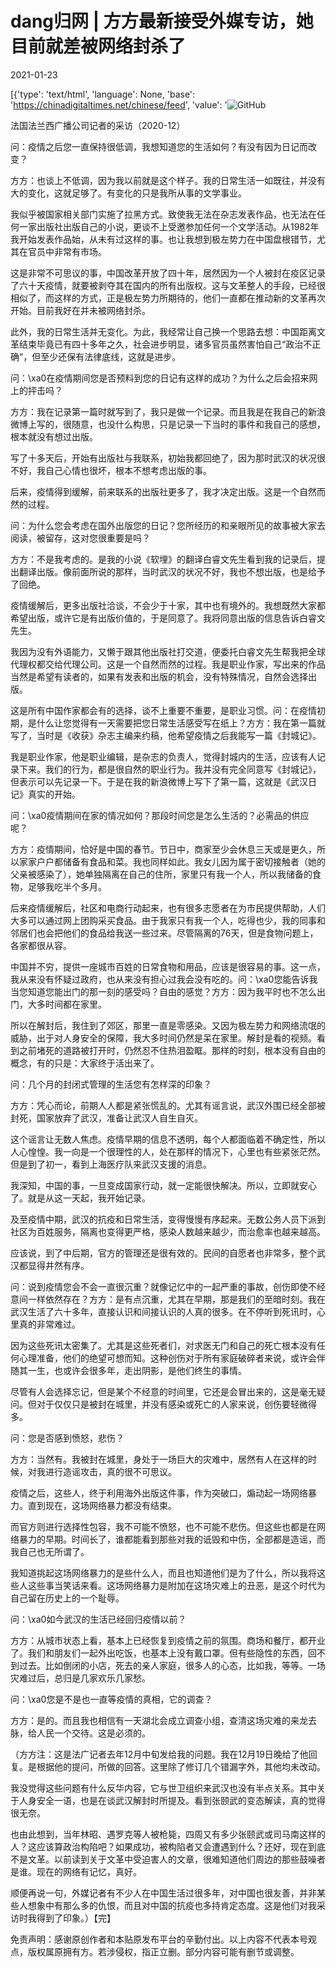 # dang归网 | 方方最新接受外媒专访，她目前就差被网络封杀了

2021-01-23

[{'type': 'text/html', 'language': None, 'base': 'https://chinadigitaltimes.net/chinese/feed', 'value': '![GitHub](https://chinadigitaltimes.net/chinese/files/2021/01/post-661832-600c2b161afb2.)

法国法兰西广播公司记者的采访（2020-12）

问：疫情之后您一直保持很低调，我想知道您的生活如何？有没有因为日记而改变？

方方：也谈上不低调，因为我以前就是这个样子。我的日常生活一如既往，并没有大的变化，这就足够了。有变化的只是我所从事的文学事业。

我似乎被国家相关部门实施了拉黑方式。致使我无法在杂志发表作品，也无法在任何一家出版社出版自己的小说，更谈不上受邀参加任何一个文学活动。从1982年我开始发表作品始，从未有过这样的事。也让我想到极左势力在中国盘根错节，尤其在官员中非常有市场。

这是非常不可思议的事，中国改革开放了四十年，居然因为一个人被封在疫区记录了六十天疫情，就要被剥夺其在国内的所有出版权。这与文革整人的手段，已经很相似了，而这样的方式，正是极左势力所期待的，他们一直都在推动新的文革再次开始。目前我好在并未被网络封杀。

此外，我的日常生活并无变化。为此，我经常让自己换一个思路去想：中国距离文革结束毕竟已有四十多年之久，社会进步明显，诸多官员虽然害怕自己“政治不正确“，但至少还保有法律底线，这就是进步。

问：\xa0在疫情期间您是否预料到您的日记有这样的成功？为什么之后会招来网上的抨击吗？

方方：我在记录第一篇时就写到了，我只是做一个记录。而且我是在我自己的新浪微博上写的，很随意，也没什么构思，只是记录一下当时的事件和我自己的感想，根本就没有想过出版。

写了十多天后，开始有出版社与我联系，初始我都回绝了，因为那时武汉的状况很不好，我自己心情也很坏，根本不想考虑出版的事。

后来，疫情得到缓解，前来联系的出版社更多了，我才决定出版。这是一个自然而然的过程。

问：为什么您会考虑在国外出版您的日记？您所经历的和亲眼所见的故事被大家去阅读，被留存，这对您很重要是吗？

方方：不是我考虑的。是我的小说《软埋》的翻译白睿文先生看到我的记录后，提出翻译出版。像前面所说的那样，当时武汉的状况不好，我也不想出版，也是给予了回绝。

疫情缓解后，更多出版社洽谈，不会少于十家，其中也有境外的。我想既然大家都希望出版，或许它是有出版价值的，于是同意了。我将同意出版的信息告诉白睿文先生。

我因为没有外语能力，又懒于跟其他出版社打交道，便委托白睿文先生帮我把全球代理权都交给代理公司。这是一个自然而然的过程。我是职业作家，写出来的作品当然是希望有读者的，如果有发表和出版的机会，没有特殊情况，自然会选择出版。

这是所有中国作家都会有的选择，谈不上重要不重要，是职业习惯。问：在疫情初期，是什么让您觉得有一天需要把您日常生活感受写在纸上？方方：我在第一篇就写了，当时是《收获》杂志主编来约稿，他希望疫情之后我能写一篇《封城记》。

我是职业作家，他是职业编辑，是杂志的负责人，觉得封城内的生活，应该有人记录下来。我们的行为，都是很自然的职业行为。我并没有完全同意写《封城记》，但表示可以先记录一下。于是在我的新浪微博上写下了第一篇，这就是《武汉日记》真实的开始。

问：\xa0疫情期间在家的情况如何？那段时间您是怎么生活的？必需品的供应呢？

方方：疫情期间，恰好是中国的春节。节日中，商家至少会休息三天或是更久，所以家家户户都储备有食品和菜。我也同样如此。我女儿因为属于密切接触者（她的父亲被感染了），她单独隔离在自己的住所，家里只有我一个人，所以我储备的食物，足够我吃半个多月。

后来疫情缓解后，社区和电商行动起来，也有很多志愿者在为市民提供帮助，人们大多可以通过网上团购采买食品。由于我家只有我一个人，吃得也少，我的同事和邻居们也会把他们的食品给我送一些过来。尽管隔离的76天，但是食物问题上，各家都很从容。

中国并不穷，提供一座城市百姓的日常食物和用品，应该是很容易的事。这一点，我从来没有怀疑过政府，也从来没有担心过我会没有吃的。问：\xa0您能告诉我当您知道您能出门的那一刻的感受吗？自由的感觉？方方：因为我平时也不怎么出门，大多时间都在家里。

所以在解封后，我住到了郊区，那里一直是零感染。又因为极左势力和网络流氓的威胁，出于对人身安全的保障，我大多时间仍然是呆在家里。解封是看的视频。看到之前堵死的道路被打开时，仍然忍不住热泪盈眶。那样的时刻，根本没有自由的概念，有的只是：大家终于活出来了。

问：几个月的封闭式管理的生活您有怎样深的印象？

方方：凭心而论，前期人人都是紧张慌乱的。尤其有谣言说，武汉外围已经全部被封死，国家放弃了武汉，准备让武汉人自生自灭。

这个谣言让无数人焦虑。疫情早期的信息不透明，每个人都面临着不确定性，所以人心惶惶。我一向是一个很理性的人，处在那样的情况下，心里也有些紧张茫然。但是到了初一，看到上海医疗队来武汉支援的消息。

我深知，中国的事，一旦变成国家行动，就一定能很快解决。所以，立即就安心了。就是从这一天起，我开始记录。

及至疫情中期，武汉的抗疫和日常生活，变得慢慢有序起来。无数公务人员下派到社区为百姓服务，隔离也变得更严格，感染人数越来越少，而治愈率也越来越高。

应该说，到了中后期，官方的管理还是很有效的。民间的自愿者也非常多，整个武汉都显得井然有序。

问：说到疫情您会不会一直很沉重？就像记忆中的一起严重的事故，创伤即使不经意间一样依然存在？方方：是有点沉重，尤其在早期，那是我们的至暗时刻。我在武汉生活了六十多年，直接认识和间接认识的人真的很多。在不停听到死讯时，心里真的非常难过。

因为这些死讯太密集了。尤其是这些死者们，对求医无门和自己的死亡根本没有任何心理准备，他们的绝望可想而知。这种创伤对于所有家庭破碎者来说，或许会伴随其一生，也或许会很多年，走出阴影，是他们终生的事情。

尽管有人会选择忘记，但是某个不经意的时间里，它还是会冒出来的，这是毫无疑问。但对于仅仅只是被封在城里，并没有感染或死亡的人家来说，创伤要轻微得多。

问：您是否感到愤怒，悲伤？

方方：当然有。我被封在城里，身处于一场巨大的灾难中，居然有人在这样的时候，对我进行造谣攻击，真的很不可思议。

疫情之后，这些人，终于利用海外出版这件事，作为突破口，煽动起一场网络暴力。直到现在，这场网络暴力都没有结束。

而官方则进行选择性包容，我不可能不愤怒，也不可能不悲伤。但这些也都是在网络暴力的早期。时间长了，谁都能看到那些对我的诋毁和中伤，全部都是造谣，而我自己也无所谓了。

我知道挑起这场网络暴力的是些什么人，而且也知道他们是为了什么，所以我将这些人这些事当笑话来看。这场网络暴力是附加在这场灾难上的丑恶，是这个时代为自己留在历史上的一个耻辱。

问：\xa0如今武汉的生活已经回归疫情以前？

方方：从城市状态上看，基本上已经恢复到疫情之前的氛围。商场和餐厅，都开业了。我们和朋友们一起外出吃饭，也基本上没有戴口罩。但有些隐性的东西，回不到过去。比如倒闭的小店，死去的亲人家庭，很多人的心态，比如我，等等。一场灾难过后，总归是几家欢乐几家愁。

问：\xa0您是不是也一直等疫情的真相，它的调查？

方方：是的。而且我也相信有一天湖北会成立调查小组，查清这场灾难的来龙去脉，给人民一个交待。这是必须的。

（方方注：这是法广记者去年12月中旬发给我的问题。我在12月19日晚给了他回复。是根据他的提问，所做的回答。这里除了修订几个错漏字外，其他均未改动。

我没觉得这些问题有什么反华内容，它与世卫组织来武汉也没有半点关系。其中关于人身安全一语，也是在谈武汉解封时所提及。看到张颐武的变态解读，真的觉得很无奈。

也由此想到，当年林昭、遇罗克等人被枪毙，四周又有多少张颐武或司马南这样的人？这应该算政治构陷吧？如果成功，被构陷者又会遭遇到什么？还好，现在到底不是文革。以前读到关于文革中受迫害人的文章，很难知道他们周边的那些鼓噪者是谁。现在的网络有记忆，真好。

顺便再说一句，外媒记者有不少人在中国生活过很多年，对中国也很友善，并非某些人想象中有那么多的仇恨，而且对中国的抗疫也多持肯定态度。这是他们对我采访时我得到了印象。）【完】

免责声明：感谢原创作者和本贴原发布平台的辛勤付出。以上内容不代表本号观点，版权属原拥有方。若涉侵权，指正立删。部分内容可能有删节或调整。

